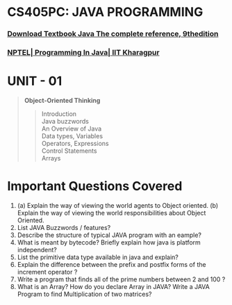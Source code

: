 # CS405PC: JAVA PROGRAMMING

### [Download Textbook Java The complete reference, 9thedition](https://drive.google.com/drive/folders/1LDhDchAhktRsQdb1kAX_mEcUvSJFd514?usp=share_link)

### [NPTEL| Programming In Java| IIT Kharagpur](https://swayamopenid.b2clogin.com/swayamopenid.onmicrosoft.com/B2C_1_swayam2/oauth2/v2.0/authorize?response_type=code&client_id=bf9d75c0-a6d0-4ab0-9e9a-054d24e2fea4&redirect_uri=https%3A%2F%2Fonlinecourses.nptel.ac.in%2Fwso_ok&scope=https%3A%2F%2Fswayamopenid.onmicrosoft.com%2Fapi%2Fuser_impersonation+offline_access+openid&state=miFOSxKZHXSawiVTUG7cIj7Z1zriIk&access_type=authorization_code)

# UNIT - 01
> <b> Object-Oriented Thinking </b>
> 
>> Introduction <br/>
>> Java buzzwords <br/>
>> An Overview of Java <br/>
>> Data types, Variables <br/>
>> Operators, Expressions <br/>
>> Control Statements <br/>
>> Arrays 


# Important Questions Covered

1.  (a) Explain the way of viewing the world agents to Object oriented.
    (b) Explain the way of viewing the world responsibilities about Object Oriented.
2.  List JAVA Buzzwords / features?
3. Describe the structure of typical JAVA program with an eample?
4. What is meant by bytecode? Briefly explain how java is platform independent?
5. List the primitive data type available in java and explain?
6. Explain the difference between the prefix and postfix forms of the increment operator ?
7. Write a program that finds all of the prime numbers between 2 and 100 ?
8. What is an Array? How do you declare Array in JAVA? Write a JAVA Program to find Multiplication of two matrices?

